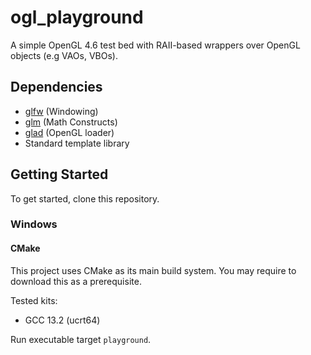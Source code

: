 # ogl_playground

A simple OpenGL 4.6 test bed with RAII-based wrappers
over OpenGL objects (e.g VAOs, VBOs).

## Dependencies

* [glfw](https://github.com/glfw/glfw) (Windowing)
* [glm](https://github.com/g-truc/glm) (Math Constructs)
* [glad](https://github.com/Dav1dde/glad) (OpenGL loader)
* Standard template library

## Getting Started

To get started, clone this repository.

### Windows

#### CMake

This project uses CMake as its main build system.
You may require to download this as a prerequisite.

Tested kits:

* GCC 13.2 (ucrt64)

Run executable target `playground`.
